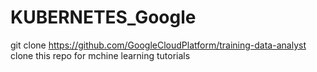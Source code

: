 # KUBERNETES_Google

git clone https://github.com/GoogleCloudPlatform/training-data-analyst
clone this repo for mchine learning tutorials
